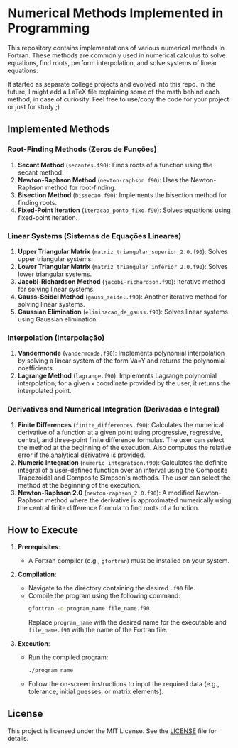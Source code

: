 # Numerical Methods Implemented in Programming

This repository contains implementations of various numerical methods in Fortran. These methods are commonly used in numerical calculus to solve equations, find roots, perform interpolation, and solve systems of linear equations.

It started as separate college projects and evolved into this repo. In the future, I might add a LaTeX file explaining some of the math behind each method, in case of curiosity. Feel free to use/copy the code for your project or just for study ;)

## Implemented Methods

### Root-Finding Methods (Zeros de Funções)
1. **Secant Method** (`secantes.f90`): Finds roots of a function using the secant method.
2. **Newton-Raphson Method** (`newton-raphson.f90`): Uses the Newton-Raphson method for root-finding.
3. **Bisection Method** (`bissecao.f90`): Implements the bisection method for finding roots.
4. **Fixed-Point Iteration** (`iteracao_ponto_fixo.f90`): Solves equations using fixed-point iteration.

### Linear Systems (Sistemas de Equações Lineares)
1. **Upper Triangular Matrix** (`matriz_triangular_superior_2.0.f90`): Solves upper triangular systems.
2. **Lower Triangular Matrix** (`matriz_triangular_inferior_2.0.f90`): Solves lower triangular systems.
3. **Jacobi-Richardson Method** (`jacobi-richardson.f90`): Iterative method for solving linear systems.
4. **Gauss-Seidel Method** (`gauss_seidel.f90`): Another iterative method for solving linear systems.
5. **Gaussian Elimination** (`eliminacao_de_gauss.f90`): Solves linear systems using Gaussian elimination.

### Interpolation (Interpolação)
1. **Vandermonde** (`vandermonde.f90`): Implements polynomial interpolation by solving a linear system of the form Va=Y and returns the polynomial coefficients.
2. **Lagrange Method** (`lagrange.f90`): Implements Lagrange polynomial interpolation; for a given x coordinate provided by the user, it returns the interpolated point.

### Derivatives and Numerical Integration (Derivadas e Integral)
1. **Finite Differences** (`finite_differences.f90`): Calculates the numerical derivative of a function at a given point using progressive, regressive, central, and three-point finite difference formulas. The user can select the method at the beginning of the execution. Also computes the relative error if the analytical derivative is provided.
2. **Numeric Integration** (`numeric_integration.f90`): Calculates the definite integral of a user-defined function over an interval using the Composite Trapezoidal and Composite Simpson's methods. The user can select the method at the beginning of the execution.
3. **Newton-Raphson 2.0** (`newton-raphson_2.0.f90`): A modified Newton-Raphson method where the derivative is approximated numerically using the central finite difference formula to find roots of a function.

## How to Execute

1. **Prerequisites**:
   - A Fortran compiler (e.g., `gfortran`) must be installed on your system.

2. **Compilation**:
   - Navigate to the directory containing the desired `.f90` file.
   - Compile the program using the following command:
     ```bash
     gfortran -o program_name file_name.f90
     ```
     Replace `program_name` with the desired name for the executable and `file_name.f90` with the name of the Fortran file.

3. **Execution**:
   - Run the compiled program:
     ```bash
     ./program_name
     ```
   - Follow the on-screen instructions to input the required data (e.g., tolerance, initial guesses, or matrix elements).

## License

This project is licensed under the MIT License. See the [LICENSE](./LICENSE) file for details.

